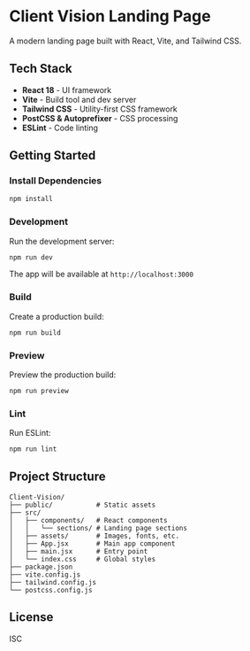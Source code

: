 # Client Vision Landing Page

A modern landing page built with React, Vite, and Tailwind CSS.

## Tech Stack

- **React 18** - UI framework
- **Vite** - Build tool and dev server
- **Tailwind CSS** - Utility-first CSS framework
- **PostCSS & Autoprefixer** - CSS processing
- **ESLint** - Code linting

## Getting Started

### Install Dependencies

```bash
npm install
```

### Development

Run the development server:

```bash
npm run dev
```

The app will be available at `http://localhost:3000`

### Build

Create a production build:

```bash
npm run build
```

### Preview

Preview the production build:

```bash
npm run preview
```

### Lint

Run ESLint:

```bash
npm run lint
```

## Project Structure

```
Client-Vision/
├── public/           # Static assets
├── src/
│   ├── components/   # React components
│   │   └── sections/ # Landing page sections
│   ├── assets/       # Images, fonts, etc.
│   ├── App.jsx       # Main app component
│   ├── main.jsx      # Entry point
│   └── index.css     # Global styles
├── package.json
├── vite.config.js
├── tailwind.config.js
└── postcss.config.js
```

## License

ISC
